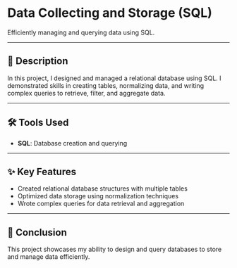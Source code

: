 # Data Collecting and Storage (SQL)  
Efficiently managing and querying data using SQL.  

---

## 📂 Description  
In this project, I designed and managed a relational database using SQL. I demonstrated skills in creating tables, normalizing data, and writing complex queries to retrieve, filter, and aggregate data.  

---

## 🛠️ Tools Used  
- **SQL**: Database creation and querying  

---

## ✨ Key Features  
- Created relational database structures with multiple tables  
- Optimized data storage using normalization techniques  
- Wrote complex queries for data retrieval and aggregation  

---

## 📌 Conclusion  
This project showcases my ability to design and query databases to store and manage data efficiently.  
